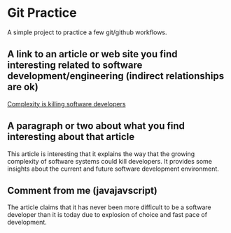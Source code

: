 # Git Practice
A simple project to practice a few git/github workflows.
## A link to an article or web site you find interesting related to software development/engineering (indirect relationships are ok)
[Complexity is killing software developers](https://www.infoworld.com/article/3639050/complexity-is-killing-software-developers.html)
## A paragraph or two about what you find interesting about that article
This article is interesting that it explains the way that the growing complexity of software systems could kill developers. It provides some insights about the current and future software development environment.
## Comment from me (javajavscript)
The article claims that it has never been more difficult to be a software developer than it is today due to explosion of choice and fast pace of development. 